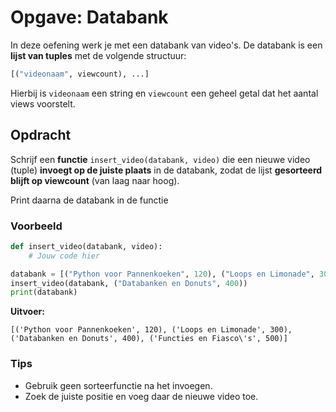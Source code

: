 # Opgave: Databank

In deze oefening werk je met een databank van video's. De databank is een **lijst van tuples** met de volgende structuur:

```python
[("videonaam", viewcount), ...]
```

Hierbij is `videonaam` een string en `viewcount` een geheel getal dat het aantal views voorstelt.

## Opdracht

Schrijf een **functie** `insert_video(databank, video)` die een nieuwe video (tuple) **invoegt op de juiste plaats** in de databank, zodat de lijst **gesorteerd blijft op viewcount** (van laag naar hoog).

Print daarna de databank in de functie

### Voorbeeld

```python
def insert_video(databank, video):
    # Jouw code hier

databank = [("Python voor Pannenkoeken", 120), ("Loops en Limonade", 300), ("Functies en Fiasco's", 500)]
insert_video(databank, ("Databanken en Donuts", 400))
print(databank)
```

**Uitvoer:**

```
[('Python voor Pannenkoeken', 120), ('Loops en Limonade', 300), ('Databanken en Donuts', 400), ('Functies en Fiasco\'s', 500)]
```

### Tips

- Gebruik geen sorteerfunctie na het invoegen.
- Zoek de juiste positie en voeg daar de nieuwe video toe.
